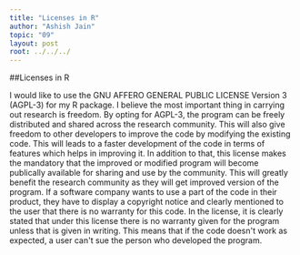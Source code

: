 ```yaml
---
title: "Licenses in R"
author: "Ashish Jain"
topic: "09"
layout: post
root: ../../../
---
```

##Licenses in R

I would like to use the GNU AFFERO GENERAL PUBLIC LICENSE Version 3 (AGPL-3) for my R package. I believe the most important thing in carrying out research is freedom. By opting for AGPL-3, the program can be freely distributed and shared across the research community. This will also give freedom to other developers to improve the code by modifying the existing code. This will leads to a faster development of the code in terms of features which helps in improving it. In addition to that, this license makes the mandatory that the improved or modified program will become publically available for sharing and use by the community. This will greatly benefit the research community as they will get improved version of the program.
If a software company wants to use a part of the code in their product, they have to display a copyright notice and clearly mentioned to the user that there is no warranty for this code. In the license, it is clearly stated that under this license there is no warranty given for the program unless that is given in writing. This means that if the code doesn't work as expected, a user can't sue the person who developed the program.
